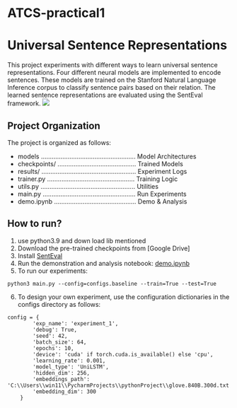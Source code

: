 # ATCS-practical1

# Universal Sentence Representations
This project experiments with different ways to learn universal sentence representations. Four different neural models are implemented to encode sentences. These models are trained on the Stanford Natural Language Inference corpus to classify sentence pairs based on their relation. The learned sentence representations are evaluated using the SentEval framework. 
![](architectures.png)

## Project Organization
The project is organized as follows:
* models ..................................................... Model Architectures
* checkpoints/ ............................................ Trained Models
* results/ ..................................................... Experiment Logs
* trainer.py ................................................. Training Logic
* utils.py ..................................................... Utilities
* main.py .................................................... Run Experiments
* demo.ipynb .............................................. Demo \& Analysis    

## How to run?
1. use python3.9 and down load lib mentioned
2. Download the pre-trained checkpoints from [Google Drive]
3. Install [SentEval](https://github.com/facebookresearch/SentEval) 
4. Run the demonstration and analysis notebook: [demo.ipynb](.demo.ipynb)
5. To run our experiments:
```
python3 main.py --config=configs.baseline --train=True --test=True
```
6. To design your own experiment, use the configuration dictionaries in the configs directory as follows:
```
config = {
        'exp_name': 'experiment_1',
        'debug': True,
        'seed': 42,
        'batch_size': 64,
        'epochs': 10,
        'device': 'cuda' if torch.cuda.is_available() else 'cpu',
        'learning_rate': 0.001,
        'model_type': 'UniLSTM',
        'hidden_dim': 256,
        'embeddings_path': 'C:\\Users\\win11\\PycharmProjects\\pythonProject\\glove.840B.300d.txt',
        'embedding_dim': 300
    }
```
